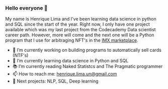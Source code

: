 ### Hello everyone 👋

My name is Henrique Lima and I've been learning data science in python and SQL since the start of the year.
Right now, I only have one project available which was my last project from the Codecademy Data scientist career path. However, more will come and the next one will be a Python program that I use for arbitraging NFT's in the [IMX marketplace](https://market.immutable.com/).

- 🔭 I’m currently working on building programs to automatically sell cards (NTF's)
- 🌱 I’m currently learning data science in Python and SQL
- 📚 I’m currently reading Naked Statistcs and The Pragmatic programmer
- 📫 How to reach me: henrique.lima.un@gmail.com
- :blue_book: Next projects: NLP, SQL, Deep learning

